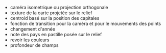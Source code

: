 

- caméra isometrique ou projection orthogonale
- texture de la carte projetée sur le relief
- centroid basé sur la position des capitales
- fonction de transition pour la caméra et pour le mouvements des points
- changement d'année
- note des pays en pastille posée sur le relief
- revoir les couleurs
- profondeur de champs


